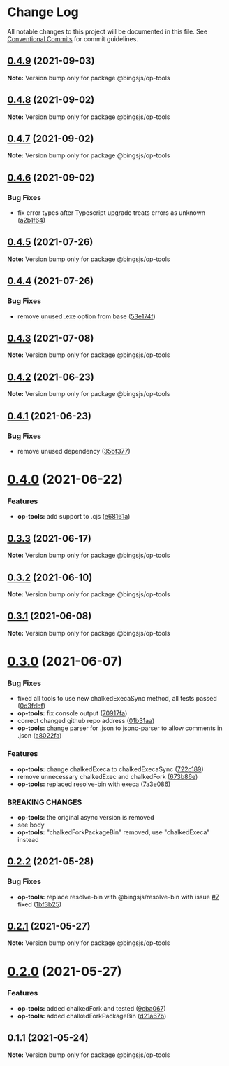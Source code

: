 # Change Log

All notable changes to this project will be documented in this file.
See [Conventional Commits](https://conventionalcommits.org) for commit guidelines.

## [0.4.9](https://github.com/bingtimren/op-tools/compare/@bingsjs/op-tools@0.4.8...@bingsjs/op-tools@0.4.9) (2021-09-03)

**Note:** Version bump only for package @bingsjs/op-tools





## [0.4.8](https://github.com/bingtimren/op-tools/compare/@bingsjs/op-tools@0.4.7...@bingsjs/op-tools@0.4.8) (2021-09-02)

**Note:** Version bump only for package @bingsjs/op-tools





## [0.4.7](https://github.com/bingtimren/op-tools/compare/@bingsjs/op-tools@0.4.6...@bingsjs/op-tools@0.4.7) (2021-09-02)

**Note:** Version bump only for package @bingsjs/op-tools





## [0.4.6](https://github.com/bingtimren/op-tools/compare/@bingsjs/op-tools@0.4.5...@bingsjs/op-tools@0.4.6) (2021-09-02)


### Bug Fixes

* fix error types after Typescript upgrade treats errors as unknown ([a2b1f64](https://github.com/bingtimren/op-tools/commit/a2b1f64859bafa9d6ef0e1c273f7e92e43e029a5))





## [0.4.5](https://github.com/bingtimren/op-tools/compare/@bingsjs/op-tools@0.4.4...@bingsjs/op-tools@0.4.5) (2021-07-26)

**Note:** Version bump only for package @bingsjs/op-tools





## [0.4.4](https://github.com/bingtimren/op-tools/compare/@bingsjs/op-tools@0.4.3...@bingsjs/op-tools@0.4.4) (2021-07-26)


### Bug Fixes

* remove unused .exe option from base ([53e174f](https://github.com/bingtimren/op-tools/commit/53e174fe35ef400b55fdb49808a5207389841a67))





## [0.4.3](https://github.com/bingtimren/op-tools/compare/@bingsjs/op-tools@0.4.2...@bingsjs/op-tools@0.4.3) (2021-07-08)

**Note:** Version bump only for package @bingsjs/op-tools





## [0.4.2](https://github.com/bingtimren/op-tools/compare/@bingsjs/op-tools@0.4.1...@bingsjs/op-tools@0.4.2) (2021-06-23)

**Note:** Version bump only for package @bingsjs/op-tools





## [0.4.1](https://github.com/bingtimren/op-tools/compare/@bingsjs/op-tools@0.4.0...@bingsjs/op-tools@0.4.1) (2021-06-23)


### Bug Fixes

* remove unused dependency ([35bf377](https://github.com/bingtimren/op-tools/commit/35bf377a5d7ba14e428127e9065ecddb8163d8e4))





# [0.4.0](https://github.com/bingtimren/op-tools/compare/@bingsjs/op-tools@0.3.3...@bingsjs/op-tools@0.4.0) (2021-06-22)


### Features

* **op-tools:** add support to .cjs ([e68161a](https://github.com/bingtimren/op-tools/commit/e68161a466ccec3a53a329051bd7a077ae017cb4))





## [0.3.3](https://github.com/bingtimren/op-tools/compare/@bingsjs/op-tools@0.3.2...@bingsjs/op-tools@0.3.3) (2021-06-17)

**Note:** Version bump only for package @bingsjs/op-tools





## [0.3.2](https://github.com/bingtimren/op-tools/compare/@bingsjs/op-tools@0.3.1...@bingsjs/op-tools@0.3.2) (2021-06-10)

**Note:** Version bump only for package @bingsjs/op-tools





## [0.3.1](https://github.com/bingtimren/op-tools/compare/@bingsjs/op-tools@0.3.0...@bingsjs/op-tools@0.3.1) (2021-06-08)

**Note:** Version bump only for package @bingsjs/op-tools





# [0.3.0](https://github.com/bingtimren/op-tools/compare/@bingsjs/op-tools@0.2.2...@bingsjs/op-tools@0.3.0) (2021-06-07)


### Bug Fixes

* fixed all tools to use new chalkedExecaSync method, all tests passed ([0d3fdbf](https://github.com/bingtimren/op-tools/commit/0d3fdbfc7ed2ecdee27e9b4208e0950d5f75aa72))
* **op-tools:** fix console output ([70917fa](https://github.com/bingtimren/op-tools/commit/70917fa2c1ddd4e275a97d9106a79aefe960f8fc))
* correct changed github repo address ([01b31aa](https://github.com/bingtimren/op-tools/commit/01b31aa45ebff6257280ac30ca8d85c6c4a6ef3a))
* **op-tools:** change parser for .json to jsonc-parser to allow comments in .json ([a8022fa](https://github.com/bingtimren/op-tools/commit/a8022fa41873d36fe427bf675266d8e3028f99d3))


### Features

* **op-tools:** change chalkedExeca to chalkedExecaSync ([722c189](https://github.com/bingtimren/op-tools/commit/722c18920deb1fea1ceb8c4df599d80bcb28aa32))
* remove unnecessary chalkedExec and chalkedFork ([673b86e](https://github.com/bingtimren/op-tools/commit/673b86ef954e0b86fc70dc7ab665c6b8730b5a51))
* **op-tools:** replaced resolve-bin with execa ([7a3e086](https://github.com/bingtimren/op-tools/commit/7a3e086492bf213a0b6aac4eb208618f497dc7f1))


### BREAKING CHANGES

* **op-tools:** the original async version is removed
* see body
* **op-tools:** "chalkedForkPackageBin" removed, use "chalkedExeca" instead





## [0.2.2](https://github.com/bingtimren/op-tools/compare/@bingsjs/op-tools@0.2.1...@bingsjs/op-tools@0.2.2) (2021-05-28)


### Bug Fixes

* **op-tools:** replace resolve-bin with @bingsjs/resolve-bin with issue [#7](https://github.com/bingtimren/op-tools/issues/7) fixed ([1bf3b25](https://github.com/bingtimren/op-tools/commit/1bf3b254889b24985547095bb30b82ac6824e913))





## [0.2.1](https://github.com/bingtimren/op-tools/compare/@bingsjs/op-tools@0.2.0...@bingsjs/op-tools@0.2.1) (2021-05-27)

**Note:** Version bump only for package @bingsjs/op-tools





# [0.2.0](https://github.com/bingtimren/op-tools/compare/@bingsjs/op-tools@0.1.1...@bingsjs/op-tools@0.2.0) (2021-05-27)


### Features

* **op-tools:** added chalkedFork and tested ([9cba067](https://github.com/bingtimren/op-tools/commit/9cba067bad79bf976defa8bfcf26ac8253f0a7f3))
* **op-tools:** added chalkedForkPackageBin ([d21a67b](https://github.com/bingtimren/op-tools/commit/d21a67bef1c22c8d97e9fce161f0c68e26b89878))





## 0.1.1 (2021-05-24)

**Note:** Version bump only for package @bingsjs/op-tools
